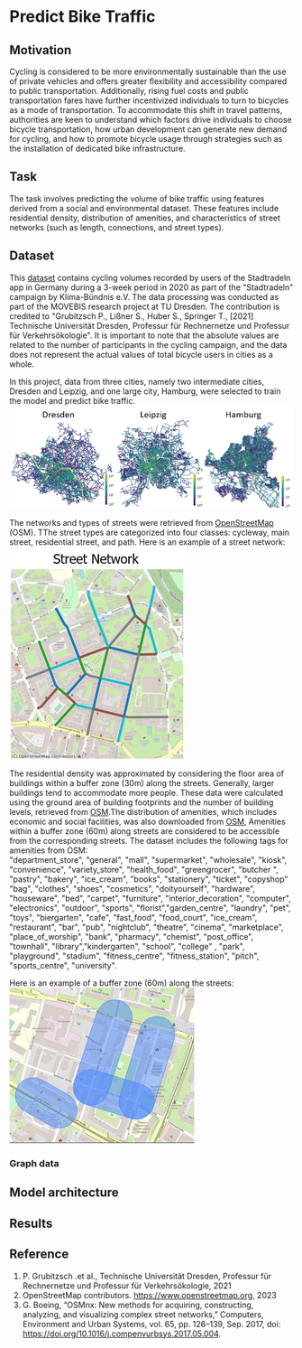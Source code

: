 # Predict Bike Traffic

## Motivation
Cycling is considered to be more environmentally sustainable than the use of private vehicles and offers greater flexibility and accessibility compared to public transportation. Additionally, rising fuel costs and public transportation fares have further incentivized individuals to turn to bicycles as a mode of transportation. To accommodate this shift in travel patterns, authorities are keen to understand which factors drive individuals to choose bicycle transportation, how urban development can generate new demand for cycling, and how to promote bicycle usage through strategies such as the installation of dedicated bike infrastructure.

## Task
The task involves predicting the volume of bike traffic using features derived from a social and environmental dataset. These features include residential density, distribution of amenities, and characteristics of street networks (such as length, connections, and street types). 

## Dataset
This [dataset](https://www.mcloud.de/web/guest/suche/-/results/suche/relevance/stadtradeln/0/detail/ECF9DF02-37DC-4268-B017-A7C2CF302006) contains cycling volumes recorded by users of the Stadtradeln app in Germany during a 3-week period in 2020 as part of the "Stadtradeln" campaign by Klima-Bündnis e.V. The data processing was conducted as part of the MOVEBIS research project at TU Dresden. The contribution is credited to "Grubitzsch P., Lißner S., Huber S., Springer T., [2021] Technische Universität Dresden, Professur für Rechnernetze und Professur für Verkehrsökologie". It is important to note that the absolute values are related to the number of participants in the cycling campaign, and the data does not represent the actual values of total bicycle users in cities as a whole.  
  
In this project, data from three cities, namely two intermediate cities, Dresden and Leipzig, and one large city, Hamburg, were selected to train the model and predict bike traffic.  
![image](https://github.com/Wen-ChuangChou/Predict-Bike-Traffic/blob/main/doc/fig/bike_traffic_in_cities.png?raw=true)  

The networks and types of streets were retrieved from [OpenStreetMap](https://www.openstreetmap.org) (OSM). TThe street types are categorized into four classes: cycleway, main street, residential street, and path. Here is an example of a street network:  
![street network](https://github.com/Wen-ChuangChou/Predict-Bike-Traffic/blob/main/doc/fig/road_network.png?raw=true)  

The residential density was approximated by considering the floor area of buildings within a buffer zone (30m) along the streets. Generally, larger buildings tend to accommodate more people. These data were calculated using the ground area of building footprints and the number of building levels, retrieved from [OSM](https://www.openstreetmap.org).The distribution of amenities, which includes economic and social facilities, was also downloaded from [OSM](https://www.openstreetmap.org), Amenities within a buffer zone (60m) along streets are considered to be accessible from the corresponding streets. The dataset includes the following tags for amenities from OSM:  
"department_store", "general", "mall", "supermarket", "wholesale", "kiosk", "convenience", "variety_store", "health_food", "greengrocer", "butcher ", "pastry", "bakery", "ice_cream", "books", "stationery", "ticket", "copyshop"  "bag", "clothes", "shoes", "cosmetics", "doityourself", "hardware", "houseware", "bed", "carpet", "furniture", "interior_decoration", "computer", "electronics", "outdoor", "sports", "florist","garden_centre", "laundry", "pet", "toys", "biergarten", "cafe", "fast_food", "food_court", "ice_cream", "restaurant", "bar", "pub", "nightclub", "theatre", "cinema", "marketplace", "place_of_worship", "bank", "pharmacy", "chemist", "post_office", "townhall", "library","kindergarten", "school", "college" , "park", "playground", "stadium", "fitness_centre", "fitness_station", "pitch", "sports_centre", "university".

Here is an example of a buffer zone (60m) along the streets:  
![street network](https://github.com/Wen-ChuangChou/Predict-Bike-Traffic/blob/main/doc/fig/amenities_buffer_zone.png?raw=true)  

### Graph data

## Model architecture

## Results

## Reference
1. P. Grubitzsch .et al., Technische Universität Dresden, Professur für Rechnernetze und Professur für Verkehrsökologie, 2021
2. OpenStreetMap contributors. https://www.openstreetmap.org, 2023
3. G. Boeing, “OSMnx: New methods for acquiring, constructing, analyzing, and visualizing complex street networks,” Computers, Environment and Urban Systems, vol. 65, pp. 126–139, Sep. 2017, doi: https://doi.org/10.1016/j.compenvurbsys.2017.05.004.

‌

‌
